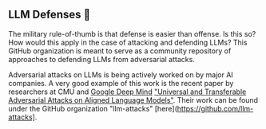 ## LLM Defenses 👋

The military rule-of-thumb is that defense is easier than offense. Is this so? How would this apply in the case of
attacking and defending LLMs? This GitHub organization is meant to serve as a community repository of approaches
to defending LLMs from adversarial attacks.

Adversarial attacks on LLMs is being actively worked on by major AI companies. A very good example of this work
is the recent paper by researchers at CMU and [Google Deep Mind](https://deepmind.google/)
["Universal and Transferable Adversarial Attacks on Aligned Language Models"](https://arxiv.org/abs/2307.15043).
Their work can be found under the GitHub organization "llm-attacks" [here](https://github.com/llm-attacks].

<!--

**Here are some ideas to get you started:**

🙋‍♀️ A short introduction - what is your organization all about?
🌈 Contribution guidelines - how can the community get involved?
👩‍💻 Useful resources - where can the community find your docs? Is there anything else the community should know?
🍿 Fun facts - what does your team eat for breakfast?
🧙 Remember, you can do mighty things with the power of [Markdown](https://docs.github.com/github/writing-on-github/getting-started-with-writing-and-formatting-on-github/basic-writing-and-formatting-syntax)
-->
